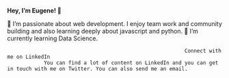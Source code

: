 **Hey, I’m Eugene! 👋**

👀 I’m passionate about web development. I enjoy team work and community building and also learning deeply about javascript and python.
 🌱 I’m currently learning Data Science.
                                                            
                                                              
                                                              Connect with me on LinkedIn
                You can find a lot of content on LinkedIn and you can get in touch with me on Twitter. You can also send me an email.


<!---
legend270/legend270 is a ✨ special ✨ repository because its `README.md` (this file) appears on your GitHub profile.
You can click the Preview link to take a look at your changes.
--->
